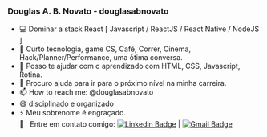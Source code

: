 ### Douglas A. B. Novato - douglasabnovato
- :computer: Dominar a stack React [ Javascript / ReactJS / React Native / NodeJS ]
- 💬 Curto tecnologia, game CS, Café, Correr, Cinema, Hack/Planner/Performance, uma ótima conversa.
- 👯 Posso te ajudar com o aprendizado com HTML, CSS, Javascript, Rotina.
- 🤔 Procuro ajuda para ir para o próximo nível na minha carreira.
- 📫 How to reach me: @douglasabnovato
- 😄 disciplinado e organizado
- ⚡ Meu sobrenome é engraçado.
<br/> :email: &nbsp; Entre em contato comigo: [![Linkedin Badge](https://img.shields.io/badge/-douglasabnovato-blue?style=flat-square&logo=Linkedin&logoColor=white&link=https://www.linkedin.com/in/douglasabnovato/)](https://www.linkedin.com/in/douglasabnovato/) | [![Gmail Badge](https://img.shields.io/badge/-douglasabnovato@gmail.com-c14438?style=flat-square&logo=Gmail&logoColor=white&link=mailto:douglasabnovato@gmail.com)](mailto:douglasabnovato@gmail.com)
